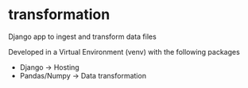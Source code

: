 # transformation
Django app to ingest and transform data files

Developed in a Virtual Environment (venv) with the following packages
- Django -> Hosting
- Pandas/Numpy -> Data transformation 
